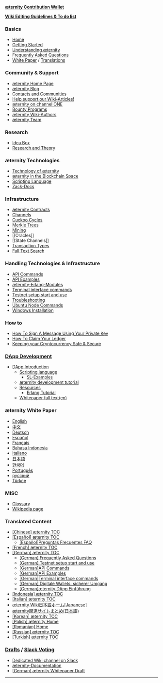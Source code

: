 [**æternity Contribution Wallet**](https://wallet.aeternity.com)

[**Wiki Editing Guidelines & To do list**][todo]

### Basics
- [Home](https://github.com/aeternity/wiki/wiki)
- [Getting Started](https://github.com/aeternity/wiki/wiki/Getting-Started)
- [Understanding æternity][understandAE]
- [Frequently Asked Questions][faq]
- [White Paper](Whitepaper_English) / [Translations](æternity-Whitepaper)

### Community & Support
- [æternity Home Page](http://www.aeternity.com/)
- [æternity Blog](https://blog.aeternity.com)
- [Contacts and Communities](Contacts-and-Communities)
- [Help support our Wiki-Articles!](Need-support-for-Wiki-Articles)
- [æternity on channel ONE](æternity-on-channel-ONE)
- [Bounty Programs][bounty]
- [æternity Wiki-Authors](æternity-wiki-authors)
- [æternity Team][team]

### Research
- [Idea Box][ideabox]
- [Research and Theory][research]

### æternity Technologies
- [Technology of æternity][tech]
- [æternity in the Blockchain Space](æternity-in-the-blockchain-space)
- [Scripting Language](https://github.com/BumblebeeBat/chalang/tree/master/docs)
- [Zack-Docs](https://github.com/aeternity/testnet/tree/master/docs)


### Infrastructure
- [æternity Contracts][contracts]
- [Channels](Channels)
- [Cuckoo Cycles](Cuckoo-Cycles)
- [Merkle Trees](Merkle-Trees)
- [Mining][mining]
- [[Oracles]]
- [[State Channels]]
- [Transaction Types](Transaction-Types)
- [Full Text Search](https://github.com/aeternity/wiki/search?o=desc&type=Wikis)

### Handling Technologies & Infrastructure
- [API Commands](API-Commands)
- [API Examples](Api-Examples)
- [æternity-Erlang-Modules](æternity-Erlang-Modules)
- [Terminal interface commands](Terminal-interface-commands)
- [Testnet setup start and use](testnet-setup-start-and-use)
- [Troubleshooting][troubleshooting]
- [Ubuntu Node Commands](Ubuntu-Node-Commands)
- [Windows Installation][wininstall]

### How to
- [How To Sign A Message Using Your Private Key][privatekeymessage]
- [How To Claim Your Ledger][ledgerclaim]
- [Keeping your Cryptocurrency Safe & Secure](Keeping-your-Cryptocurrency--Safe-%26-Secure)


### [DApp Development](æternity-DApp-Development)
- [DApp Introduction](æternity-DApp-Introduction)
   - [Scripting language](æternity-Scripting-Language)
     - [SL-Examples](æternity-Scripting-Language-Examples)
   - [æternity development tutorial](æternity-development-tutorial)
   - [Resources](æternity-DApp-Developer-Resources)
     - [Erlang Tutorial](https://www.tutorialspoint.com/erlang/)
   - [Whitepaper full text(en)](Whitepaper-dev-full-text)

### æternity White Paper
- [English][WP_engl]
- [中文](Whitepaper_Chinese)
- [Deutsch](Whitepaper_Deutsch)
- [Español](Whitepaper_Español)
- [Français](Whitepaper_French)
- [Bahasa Indonesia](Whitepaper_Indonesia)
- [Italiano](Whitepaper_Italian)
- [日本語](Whitepaper_Japanese)
- [한국어][WP_kr]
- [Português](Whitepaper-Português)
- [русский](Whitepaper_Russian)
- [Türkçe](Whitepaper_Turkish)

### MISC
- [Glossary](Glossary)
- [Wikipedia page](https://en.wikipedia.org/wiki/AEternity)

### Translated Content
- [[Chinese] æternity TOC]([Chinese]-æternity-TOC)
- [[Español] æternity TOC]([Español]-æternity-TOC)
  - [[Español]Preguntas Frecuentes FAQ]([Español]-Preguntas-Frecuentes---FAQ)
- [[French] æternity TOC]([French]-æternity-TOC)
- [[German] æternity TOC]([German]-æternity-TOC)
   - [[German] Frequently Asked Questions]([German]-Frequently-Asked-Questions)
   - [[German] Testnet setup start and use]([German]-Testnet-setup-start-and-use)
   - [[German]API Commands]([German]API-Commands)
   - [[German]API Examples]([German]Api-Examples)
   - [[German]Terminal interface commands]([German]Terminal-interface-commands)
   - [[German] Digitale Wallets: sicherer Umgang]([German]-Digitale-Wallets-sicherer-Umgang-und-Aufbewahrung)
   - [[German]æternity DApp Einführung]([German]-æternity-DApp-Introduction)
- [[Indonesia] æternity TOC]([Indonesia]-æternity-TOC)
- [[Italian] æternity TOC]([Italian]-æternity-TOC)
- [æternity Wiki日本語ホーム[Japanese]](æternity-Wiki%E6%97%A5%E6%9C%AC%E8%AA%9E%E3%83%9B%E3%83%BC%E3%83%A0[Japanese])
- [æternity関連サイトまとめ(日本語)](æternity%E9%96%A2%E9%80%A3%E3%82%B5%E3%82%A4%E3%83%88%E3%81%BE%E3%81%A8%E3%82%81(%E6%97%A5%E6%9C%AC%E8%AA%9E))
- [[Korean] æternity TOC]([Korean]-æternity-TOC)
- [[Polish] æternity Home]([Polish]-æternity-Home)
- [[Romanian] Home]([Romanian]-Home)
- [[Russian] æternity TOC]([Russian]-æternity-TOC)
- [[Turkish] æternity TOC]([Turkish]-æternity-TOC)

### [Drafts][drafts] / [Slack Voting](https://aeternity.slack.com/archives/C59BALQCE/p1495699809433243)
- [Dedicated Wiki channel on Slack](https://pacific-beach-20900.herokuapp.com/)
- [æternity-Documentation][doc]
- [[German] æternity Whitepaper Draft]([German]-æternity-Whitepaper-Draft)
***
[drafts]: æternity-wiki-draft-documents
[todo]: Wiki-Guidelines-&-To-Do's
[understandAE]: Understanding-æternity
[faq]: Frequently-Asked-Questions
[tech]: æternity-Technology
[research]: Research-and-Theory
[doc]: æternity-Documentation
[contracts]: æternity-Contracts
[team]: æternity-Team
[bounty]: Bounty
[ledgerclaim]: Claiming-Your-Ledger-Nano-S
[started]: Getting-Started
[contact]: Contacts-and-Groups
[privatekeymessage]: How-to-sign-a-message-with-a-private-key%3F
[ideabox]: Idea-Box
[wininstall]: Installing-on-Windows-(work-in-progress,-help-wanted)
[mining]: Mining
[troubleshooting]: Troubleshooting
[WP_engl]: Whitepaper_English
[WP_kr]: Whitepaper_korean-(%ED%95%9C%EA%B5%AD%EC%96%B4)